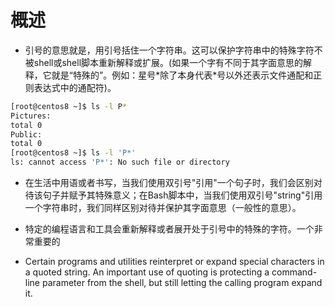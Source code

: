 # 概述

- 引号的意思就是，用引号括住一个字符串。这可以保护字符串中的特殊字符不被shell或shell脚本重新解释或扩展。(如果一个字有不同于其字面意思的解释，它就是“特殊的”。例如：星号*除了本身代表\*号以外还表示文件通配和正则表达式中的通配符)。

```bash
[root@centos8 ~]$ ls -l P*
Pictures:
total 0
Public:
total 0
[root@centos8 ~]$ ls -l 'P*'
ls: cannot access 'P*': No such file or directory
```

- 在生活中用语或者书写，当我们使用双引号"引用"一个句子时，我们会区别对待该句子并赋予其特殊意义；在Bash脚本中，当我们使用双引号"string"引用一个字符串时，我们同样区别对待并保护其字面意思（一般性的意思）。

- 特定的编程语言和工具会重新解释或者展开处于引号中的特殊的字符。一个非常重要的
- Certain programs and utilities reinterpret or expand special characters in a quoted string. An important use of
quoting is protecting a command-line parameter from the shell, but still letting the calling program expand it.